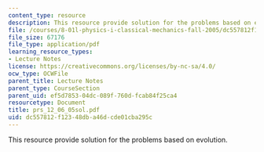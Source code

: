 ```yaml
---
content_type: resource
description: This resource provide solution for the problems based on evolution.
file: /courses/8-01l-physics-i-classical-mechanics-fall-2005/dc557812f12348dba46dcde01cba295c_prs_12_06_05sol.pdf
file_size: 67176
file_type: application/pdf
learning_resource_types:
- Lecture Notes
license: https://creativecommons.org/licenses/by-nc-sa/4.0/
ocw_type: OCWFile
parent_title: Lecture Notes
parent_type: CourseSection
parent_uid: ef5d7853-04dc-089f-760d-fcab84f25ca4
resourcetype: Document
title: prs_12_06_05sol.pdf
uid: dc557812-f123-48db-a46d-cde01cba295c
---
```

This resource provide solution for the problems based on evolution.